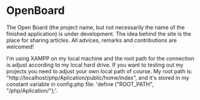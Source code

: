 # OpenBoard

The Open Board (the project name, but not necessarily the name of the finished application) is under development. The idea behind the site is the place for sharing articles. All advices, remarks and contributions are welcomed!

I'm using XAMPP on my local machine and the root path for the connection is adjust according to my local hard drive. If you want to testing out my projects you need to adjust your own local path of course. My root path is: "http://localhost/php/Aplication/public/home/index", and it's stored in my constant variable in config.php file: 'define ("ROOT_PATH", "/php/Aplication/");'.
